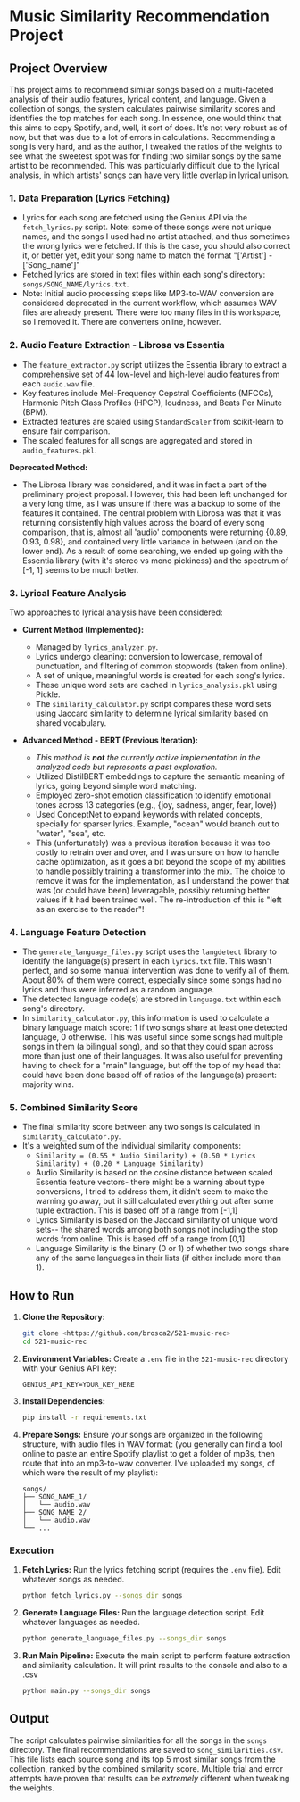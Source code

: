 # Music Similarity Recommendation Project

## Project Overview

This project aims to recommend similar songs based on a multi-faceted analysis of their audio features, lyrical content, and language. Given a collection of songs, the system calculates pairwise similarity scores and identifies the top matches for each song. In essence, one would think that this aims to copy Spotify, and, well, it sort of does. It's not very robust as of now, but that was due to a lot of errors in calculations. Recommending a song is very hard, and as the author, I tweaked the ratios of the weights to see what the sweetest spot was for finding two similar songs by the same artist to be recommended. This was particularly difficult due to the lyrical analysis, in which artists' songs can have very little overlap in lyrical unison. 

### 1. Data Preparation (Lyrics Fetching)

*   Lyrics for each song are fetched using the Genius API via the `fetch_lyrics.py` script. Note: some of these songs were not unique names, and the songs I used had no artist attached, and thus sometimes the wrong lyrics were fetched. If this is the case, you should also correct it, or better yet, edit your song name to match the format "['Artist'] - ['Song_name']"
*   Fetched lyrics are stored in text files within each song's directory: `songs/SONG_NAME/lyrics.txt`.
*   Note: Initial audio processing steps like MP3-to-WAV conversion are considered deprecated in the current workflow, which assumes WAV files are already present. There were too many files in this workspace, so I removed it. There are converters online, however. 

### 2. Audio Feature Extraction - Librosa vs Essentia

*   The `feature_extractor.py` script utilizes the Essentia library to extract a comprehensive set of 44 low-level and high-level audio features from each `audio.wav` file.
*   Key features include Mel-Frequency Cepstral Coefficients (MFCCs), Harmonic Pitch Class Profiles (HPCP), loudness, and Beats Per Minute (BPM). 
*   Extracted features are scaled using `StandardScaler` from scikit-learn to ensure fair comparison.
*   The scaled features for all songs are aggregated and stored in `audio_features.pkl`.

**Deprecated Method:**
*   The Librosa library was considered, and it was in fact a part of the preliminary project proposal. However, this had been left unchanged for a very long time, as I was unsure if there was a backup to some of the features it contained. The central problem with Librosa was that it was returning consistently high values across the board of every song comparison, that is, almost all 'audio' components were returning {0.89, 0.93, 0.98}, and contained very little variance in between (and on the lower end). As a result of some searching, we ended up going with the Essentia library (with it's stereo vs mono pickiness) and the spectrum of [-1, 1] seems to be much better.

### 3. Lyrical Feature Analysis

Two approaches to lyrical analysis have been considered:

*   **Current Method (Implemented):**
    *   Managed by `lyrics_analyzer.py`.
    *   Lyrics undergo cleaning: conversion to lowercase, removal of punctuation, and filtering of common stopwords (taken from online).
    *   A set of unique, meaningful words is created for each song's lyrics.
    *   These unique word sets are cached in `lyrics_analysis.pkl` using Pickle.
    *   The `similarity_calculator.py` script compares these word sets using Jaccard similarity to determine lyrical similarity based on shared vocabulary.

*   **Advanced Method - BERT (Previous Iteration):**
    *   *This method is **not** the currently active implementation in the analyzed code but represents a past exploration.*
    *   Utilized DistilBERT embeddings to capture the semantic meaning of lyrics, going beyond simple word matching.
    *   Employed zero-shot emotion classification to identify emotional tones across 13 categories (e.g., {joy, sadness, anger, fear, love})
    *   Used ConceptNet to expand keywords with related concepts, specially for sparser lyrics. Example, "ocean" would branch out to "water", "sea", etc.
    * This (unfortunately) was a previous iteration because it was too costly to retrain over and over, and I was unsure on how to handle cache optimization, as it goes a bit beyond the scope of my abilities to handle possibly training a transformer into the mix. The choice to remove it was for the implementation, as I understand the power that was (or could have been) leveragable, possibly returning better values if it had been trained well. The re-introduction of this is "left as an exercise to the reader"!

### 4. Language Feature Detection

*   The `generate_language_files.py` script uses the `langdetect` library to identify the language(s) present in each `lyrics.txt` file. This wasn't perfect, and so some manual intervention was done to verify all of them. About 80% of them were correct, especially since some songs had no lyrics and thus were inferred as a random language. 
*   The detected language code(s) are stored in `language.txt` within each song's directory.
*   In `similarity_calculator.py`, this information is used to calculate a binary language match score: 1 if two songs share at least one detected language, 0 otherwise. This was useful since some songs had multiple songs in them (a bilingual song), and so that they could span across more than just one of their languages. It was also useful for preventing having to check for a "main" language, but off the top of my head that could have been done based off of ratios of the language(s) present: majority wins.

### 5. Combined Similarity Score

*   The final similarity score between any two songs is calculated in `similarity_calculator.py`.
*   It's a weighted sum of the individual similarity components:
    *   `Similarity = (0.55 * Audio Similarity) + (0.50 * Lyrics Similarity) + (0.20 * Language Similarity)`
    *   Audio Similarity is based on the cosine distance between scaled Essentia feature vectors- there might be a warning about type conversions, I tried to address them, it didn't seem to make the warning go away, but it still calculated everything out after some tuple extraction. This is based off of a range from [-1,1]
    *   Lyrics Similarity is based on the Jaccard similarity of unique word sets-- the shared words among both songs not including the stop words from online. This is based off of a range from [0,1]
    *   Language Similarity is the binary (0 or 1) of whether two songs share any of the same languages in their lists (if either include more than 1).

## How to Run

1.  **Clone the Repository:**
    ```bash
    git clone <https://github.com/brosca2/521-music-rec>
    cd 521-music-rec
    ```
2.  **Environment Variables:** Create a `.env` file in the `521-music-rec` directory with your Genius API key:
    ```
    GENIUS_API_KEY=YOUR_KEY_HERE
    ```
3.  **Install Dependencies:**
    ```bash
    pip install -r requirements.txt
    ```
4.  **Prepare Songs:** Ensure your songs are organized in the following structure, with audio files in WAV format: (you generally can find a tool online to paste an entire Spotify playlist to get a folder of mp3s, then route that into an mp3-to-wav converter. I've uploaded my songs, of which were the result of my playlist):
    ```
    songs/
    ├── SONG_NAME_1/
    │   └── audio.wav
    ├── SONG_NAME_2/
    │   └── audio.wav
    └── ...
    ```

### Execution

1.  **Fetch Lyrics:** Run the lyrics fetching script (requires the `.env` file). Edit whatever songs as needed.
    ```bash
    python fetch_lyrics.py --songs_dir songs
    ```
2.  **Generate Language Files:** Run the language detection script. Edit whatever languages as needed.
    ```bash
    python generate_language_files.py --songs_dir songs
    ```
3.  **Run Main Pipeline:** Execute the main script to perform feature extraction and similarity calculation. It will print results to the console and also to a .csv
    ```bash
    python main.py --songs_dir songs
    ```

## Output

The script calculates pairwise similarities for all the songs in the `songs` directory. The final recommendations are saved to `song_similarities.csv`. This file lists each source song and its top 5 most similar songs from the collection, ranked by the combined similarity score. Multiple trial and error attempts have proven that results can be *extremely* different when tweaking the weights. 
